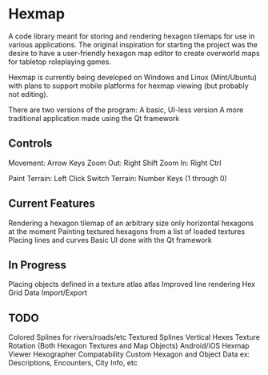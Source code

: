 # Hexmap
A code library meant for storing and rendering hexagon tilemaps for use in various applications. The original inspiration for starting the project was the desire to have a user-friendly hexagon map editor to create overworld maps for tabletop roleplaying games.


Hexmap is currently being developed on Windows and Linux (Mint/Ubuntu) with plans to support mobile platforms for hexmap viewing (but probably not editing).


There are two versions of the program:
    A basic, UI-less version
    A more traditional application made using the Qt framework


Controls
------------
Movement:  Arrow Keys
Zoom Out:  Right Shift
Zoom In:   Right Ctrl

Paint Terrain:   Left Click
Switch Terrain:  Number Keys (1 through 0)


Current Features
------------
Rendering a hexagon tilemap of an arbitrary size
    only horizontal hexagons at the moment
Painting textured hexagons from a list of loaded textures
Placing lines and curves
Basic UI done with the Qt framework


In Progress
------------
Placing objects defined in a texture atlas atlas
Improved line rendering
Hex Grid Data Import/Export


TODO
------------
Colored Splines for rivers/roads/etc
Textured Splines
Vertical Hexes
Texture Rotation (Both Hexagon Textures and Map Objects)
Android/iOS Hexmap Viewer
Hexographer Compatability
Custom Hexagon and Object Data
    ex: Descriptions, Encounters, City Info, etc